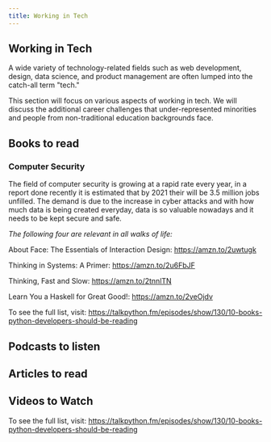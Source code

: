 ```yaml
---
title: Working in Tech
---
```

## Working in Tech

A wide variety of technology-related fields such as web development, design, data science, and product management are often lumped into the catch-all term "tech."

This section will focus on various aspects of working in tech. We will discuss the additional career challenges that under-represented minorities and people from non-traditional education backgrounds face.



## Books to read

### Computer Security

The field of computer security is growing at a rapid rate every year, in a report done recently it is estimated that by 2021 their will be 3.5 million jobs unfilled. The demand is due to the increase in cyber attacks and with how much data is being created everyday, data is so valuable nowadays and it needs to be kept secure and safe.

_The following four are relevant in all walks of life:_

About Face: The Essentials of Interaction Design: <https://amzn.to/2uwtugk>

Thinking in Systems: A Primer:  <https://amzn.to/2u6FbJF>

Thinking, Fast and Slow: <https://amzn.to/2tnnlTN>

Learn You a Haskell for Great Good!: <https://amzn.to/2veOjdv>

To see the full list, visit: <https://talkpython.fm/episodes/show/130/10-books-python-developers-should-be-reading>

## Podcasts to listen 
## Articles to read 
## Videos to Watch

To see the full list, visit: https://talkpython.fm/episodes/show/130/10-books-python-developers-should-be-reading

